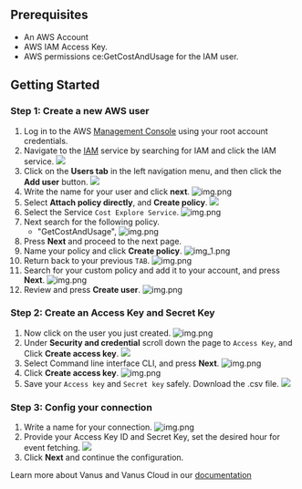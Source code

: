 ## Prerequisites

- An AWS Account 
- AWS IAM Access Key.
- AWS permissions ce:GetCostAndUsage for the IAM user.

## Getting Started

### Step 1: Create a new AWS user

1. Log in to the AWS [Management Console](https://aws.amazon.com) using your root account credentials.
2. Navigate to the [IAM](https://console.aws.amazon.com/iam/) service by searching for IAM and click the IAM service.
   ![](images/1.png)
3. Click on the **Users tab** in the left navigation menu, and then click the **Add user** button.
![](images/create%20a%20user.png)
4. Write the name for your user and click **next**.
![img.png](images/3.png)
5. Select **Attach policy directly**, and **Create policy**.
![](images/4..png)
6. Select the Service `Cost Explore Service`.
![img.png](images/5..png)
7. Next search for the following policy.
   - "GetCostAndUsage", 
![img.png](images/6.png)
8. Press **Next** and proceed to the next page.
9. Name your policy and click **Create policy**.
![img_1.png](images/7..png)
10. Return back to your previous `TAB`.
![img.png](images/8.png)
11. Search for your custom policy and add it to your account, and press **Next**.
![img.png](images/9..png)
12. Review and press **Create user**.
![img.png](images/10..png)


### Step 2: Create an Access Key and Secret Key
1. Now click on the user you just created.
![img.png](images/11.png)
2. Under **Security and credential** scroll down the page to `Access Key`, and Click **Create access key**.
![](images/12.png)
3. Select Command line interface CLI, and press **Next**.
![img.png](images/13.png)
4. Click **Create access key**.
![img.png](images/14.png)
5. Save your `Access key` and `Secret key` safely. Download the .csv file.
    ![](images/15.png)

### Step 3: Config your connection

1. Write a name for your connection.
      ![img.png](images/16.png)
2. Provide your Access Key ID and Secret Key, set the desired hour for event fetching.
![](images/17.png)
3. Click **Next** and continue the configuration.

Learn more about Vanus and Vanus Cloud in our [documentation](https://docs.vanus.ai)